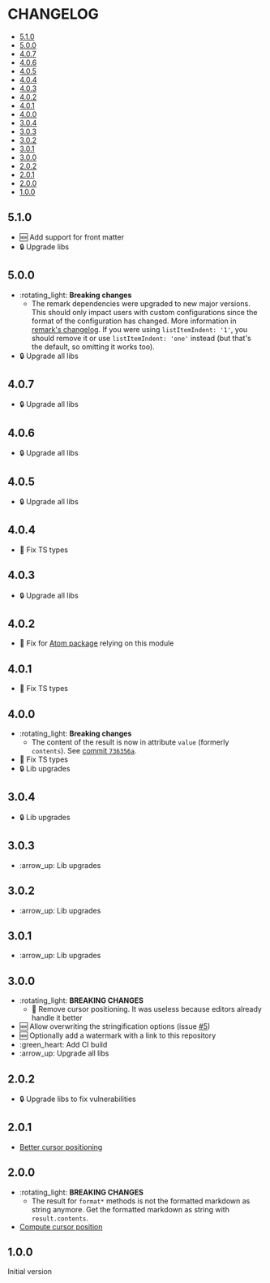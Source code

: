 <!-- Formatted by https://github.com/quilicicf/markdown-formatter -->

# CHANGELOG

<!-- TOC START -->

* [5.1.0](#510)
* [5.0.0](#500)
* [4.0.7](#407)
* [4.0.6](#406)
* [4.0.5](#405)
* [4.0.4](#404)
* [4.0.3](#403)
* [4.0.2](#402)
* [4.0.1](#401)
* [4.0.0](#400)
* [3.0.4](#304)
* [3.0.3](#303)
* [3.0.2](#302)
* [3.0.1](#301)
* [3.0.0](#300)
* [2.0.2](#202)
* [2.0.1](#201)
* [2.0.0](#200)
* [1.0.0](#100)

<!-- TOC END: Formatted by https://github.com/quilicicf/markdown-formatter -->

## 5.1.0

* :new: Add support for front matter
* :lock: Upgrade libs

## 5.0.0

* :rotating\_light: __Breaking changes__
  * The remark dependencies were upgraded to new major versions. This should only impact users with custom configurations since the format of the configuration has changed. More information in [remark's changelog](https://github.com/remarkjs/remark/releases/tag/15.0.0). If you were using `listItemIndent: '1'`, you should remove it or use `listItemIndent: 'one'` instead (but that's the default, so omitting it works too).
* :lock: Upgrade all libs

## 4.0.7

* :lock: Upgrade all libs

## 4.0.6

* :lock: Upgrade all libs

## 4.0.5

* :lock: Upgrade all libs

## 4.0.4

* :bug: Fix TS types

## 4.0.3

* :lock: Upgrade all libs

## 4.0.2

* :bug: Fix for [Atom package](https://atom.io/packages/markdown-spec-formatter) relying on this module

## 4.0.1

* :bug: Fix TS types

## 4.0.0

* :rotating\_light: __Breaking changes__
  * The content of the result is now in attribute `value` (formerly `contents`).
    See [commit `736356a`](https://github.com/quilicicf/markdown-formatter/commit/736356a14548880f8eafacb29f45c2c09bb304ba).
* :bug: Fix TS types
* :lock: Lib upgrades

## 3.0.4

* :lock: Lib upgrades

## 3.0.3

* :arrow\_up: Lib upgrades

## 3.0.2

* :arrow\_up: Lib upgrades

## 3.0.1

* :arrow\_up: Lib upgrades

## 3.0.0

* :rotating\_light: __BREAKING CHANGES__
  * :shower: Remove cursor positioning. It was useless because editors already handle it better
* :new: Allow overwriting the stringification options (issue [#5](https://github.com/quilicicf/markdown-formatter/issues/5))
* :new: Optionally add a watermark with a link to this repository
* :green\_heart: Add CI build
* :arrow\_up: Upgrade all libs

## 2.0.2

* :lock: Upgrade libs to fix vulnerabilities

## 2.0.1

* [Better cursor positioning](https://github.com/quilicicf/markdown-formatter/pull/2)

## 2.0.0

* :rotating\_light: __BREAKING CHANGES__
  * The result for `format*` methods is not the formatted markdown as string anymore. Get the formatted markdown as string with `result.contents`.
* [Compute cursor position](https://github.com/quilicicf/markdown-formatter/pull/1)

## 1.0.0

Initial version
